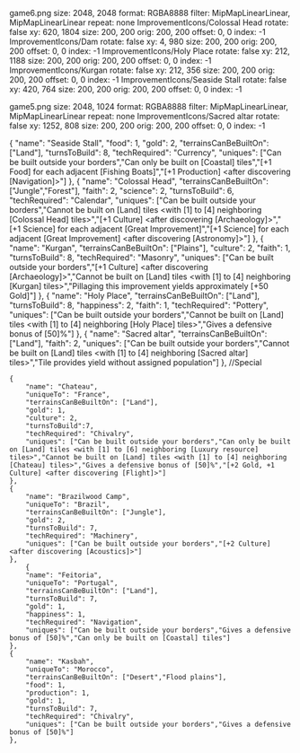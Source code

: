 game6.png
size: 2048, 2048
format: RGBA8888
filter: MipMapLinearLinear, MipMapLinearLinear
repeat: none
ImprovementIcons/Colossal Head
  rotate: false
  xy: 620, 1804
  size: 200, 200
  orig: 200, 200
  offset: 0, 0
  index: -1
ImprovementIcons/Dam
  rotate: false
  xy: 4, 980
  size: 200, 200
  orig: 200, 200
  offset: 0, 0
  index: -1
ImprovementIcons/Holy Place
  rotate: false
  xy: 212, 1188
  size: 200, 200
  orig: 200, 200
  offset: 0, 0
  index: -1
ImprovementIcons/Kurgan
  rotate: false
  xy: 212, 356
  size: 200, 200
  orig: 200, 200
  offset: 0, 0
  index: -1
ImprovementIcons/Seaside Stall
  rotate: false
  xy: 420, 764
  size: 200, 200
  orig: 200, 200
  offset: 0, 0
  index: -1

game5.png
size: 2048, 1024
format: RGBA8888
filter: MipMapLinearLinear, MipMapLinearLinear
repeat: none
ImprovementIcons/Sacred altar
  rotate: false
  xy: 1252, 808
  size: 200, 200
  orig: 200, 200
  offset: 0, 0
  index: -1

{
		"name": "Seaside Stall",
		"food": 1,
		"gold": 2,
		"terrainsCanBeBuiltOn": ["Land"],
		"turnsToBuild": 8,
		"techRequired": "Currency",
		"uniques": ["Can be built outside your borders","Can only be built on [Coastal] tiles","[+1 Food] for each adjacent [Fishing Boats]","[+1 Production] <after discovering [Navigation]>"]
	},
		{
		"name": "Colossal Head",
		"terrainsCanBeBuiltOn": ["Jungle","Forest"],
		"faith": 2,
		"science": 2,
		"turnsToBuild": 6,
		"techRequired": "Calendar",
		"uniques": ["Can be built outside your borders","Cannot be built on [Land] tiles <with [1] to [4] neighboring [Colossal Head] tiles>","[+1 Culture] <after discovering [Archaeology]>","[+1 Science] for each adjacent [Great Improvement]","[+1 Science] for each adjacent [Great Improvement] <after discovering [Astronomy]>"]
	},
			{
		"name": "Kurgan",
		"terrainsCanBeBuiltOn": ["Plains"],
		"culture": 2,
		"faith": 1,
		"turnsToBuild": 8,
		"techRequired": "Masonry",
		"uniques": ["Can be built outside your borders","[+1 Culture] <after discovering [Archaeology]>","Cannot be built on [Land] tiles <with [1] to [4] neighboring [Kurgan] tiles>","Pillaging this improvement yields approximately [+50 Gold]"]
	},
	{
		"name": "Holy Place",
		"terrainsCanBeBuiltOn": ["Land"],
		"turnsToBuild": 8,
		"happiness": 2,
		"faith": 1,
		"techRequired": "Pottery",
		"uniques": ["Can be built outside your borders","Cannot be built on [Land] tiles <with [1] to [4] neighboring [Holy Place] tiles>","Gives a defensive bonus of [50]%"]
	},
	{
		"name": "Sacred altar",
		"terrainsCanBeBuiltOn": ["Land"],
		"faith": 2,
		"uniques": ["Can be built outside your borders","Cannot be built on [Land] tiles <with [1] to [4] neighboring [Sacred altar] tiles>","Tile provides yield without assigned population"]
	},
 //Special
	
	{
		"name": "Chateau",
		"uniqueTo": "France",
		"terrainsCanBeBuiltOn": ["Land"],
		"gold": 1,
		"culture": 2,
		"turnsToBuild":7,
		"techRequired": "Chivalry",
		"uniques": ["Can be built outside your borders","Can only be built on [Land] tiles <with [1] to [6] neighboring [Luxury resource] tiles>","Cannot be built on [Land] tiles <with [1] to [4] neighboring [Chateau] tiles>","Gives a defensive bonus of [50]%","[+2 Gold, +1 Culture] <after discovering [Flight]>"]
	},
	{
		"name": "Brazilwood Camp",
		"uniqueTo": "Brazil",
		"terrainsCanBeBuiltOn": ["Jungle"],
		"gold": 2,
		"turnsToBuild": 7,
		"techRequired": "Machinery",
		"uniques": ["Can be built outside your borders","[+2 Culture] <after discovering [Acoustics]>"]
	},
		{
		"name": "Feitoria",
		"uniqueTo": "Portugal",
		"terrainsCanBeBuiltOn": ["Land"],
		"turnsToBuild": 7,
		"gold": 1,
		"happiness": 1,
		"techRequired": "Navigation",
		"uniques": ["Can be built outside your borders","Gives a defensive bonus of [50]%","Can only be built on [Coastal] tiles"]
	},
	{
		"name": "Kasbah",
		"uniqueTo": "Morocco",
		"terrainsCanBeBuiltOn": ["Desert","Flood plains"],
		"food": 1,
		"production": 1,
		"gold": 1,
		"turnsToBuild": 7,
		"techRequired": "Chivalry",
		"uniques": ["Can be built outside your borders","Gives a defensive bonus of [50]%"]
	},
